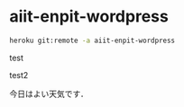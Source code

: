 aiit-enpit-wordpress
====================

```bash
heroku git:remote -a aiit-enpit-wordpress
```
test

test2

今日はよい天気です．

